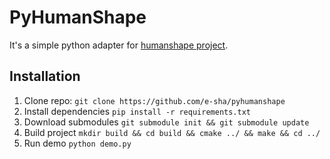 # PyHumanShape

It's a simple python adapter for [humanshape project](https://github.com/leonid-pishchulin/humanshape).

## Installation

1. Clone repo: 
`git clone https://github.com/e-sha/pyhumanshape`
1. Install dependencies
`pip install -r requirements.txt`
1. Download submodules
`git submodule init && git submodule update`
1. Build project
`mkdir build && cd build && cmake ../ && make && cd ../`
1. Run demo
`python demo.py`
